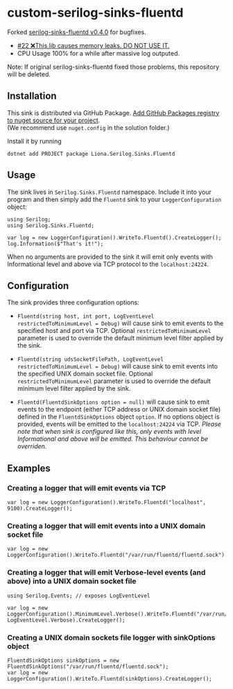 # custom-serilog-sinks-fluentd
Forked [serilog-sinks-fluentd v0.4.0](https://github.com/borisermakof/serilog-sinks-fluentd) for bugfixes.

* [#22 ❌This lib causes memory leaks. DO NOT USE IT.](https://github.com/borisermakof/serilog-sinks-fluentd/issues/22)
* CPU Usage 100% for a while after massive log outputed.

Note: If original serilog-sinks-fluentd fixed those problems, this repository will be deleted.

## Installation
This sink is distributed via GitHub Package.
[Add GitHub Packages registry to nuget source for your project](https://docs.github.com/en/packages/working-with-a-github-packages-registry/working-with-the-nuget-registry#installing-a-package).  
(We recommend use `nuget.config` in the solution folder.)

Install it by running
```
dotnet add PROJECT package Liona.Serilog.Sinks.Fluentd
``` 

## Usage
The sink lives in `Serilog.Sinks.Fluentd` namespace. Include it into your program and then simply add the `Fluentd` sink to your `LoggerConfiguration` object:
```
using Serilog;
using Serilog.Sinks.Fluentd;

var log = new LoggerConfiguration().WriteTo.Fluentd().CreateLogger();
log.Information($"That's it!");
```
When no arguments are provided to the sink it will emit only events with  Informational level and above via TCP protocol to the `localhost:24224`.


## Configuration
The sink provides three configuration options:

* `Fluentd(string host, int port, LogEventLevel restrictedToMinimumLevel = Debug)` will cause sink to emit events to the specified host and port via TCP. Optional `restrictedToMinimumLevel` parameter is used to override the default minimum level filter applied by the sink.

* `Fluentd(string udsSocketFilePath, LogEventLevel restrictedToMinimumLevel = Debug)` will cause sink to emit events into the specified UNIX domain socket file. Optional `restrictedToMinimumLevel` parameter is used to override the default minimum level filter applied by the sink.

* `Fluentd(FluentdSinkOptions option = null)` will cause sink to emit events to the endpoint (either TCP address or UNIX domain socket file) defined in the `FluentdSinkOptions` object `option`. If no options object is provided, events will be emitted to the `localhost:24224` via TCP. *Please note that when sink is configured like this, only events with level Informational and above will be emitted. This behaviour cannot be overriden.*

## Examples
### Creating a logger that will emit events via TCP
```
var log = new LoggerConfiguration().WriteTo.Fluentd("localhost", 9100).CreateLogger();
```

### Creating a logger that will emit events into a UNIX domain socket file
```
var log = new LoggerConfiguration().WriteTo.Fluentd("/var/run/fluentd/fluentd.sock").CreateLogger();
```

### Creating a logger that will emit Verbose-level events (and above) into a UNIX domain socket file
```
using Serilog.Events; // exposes LogEventLevel

var log = new LoggerConfiguration().MinimumLevel.Verbose().WriteTo.Fluentd("/var/run/fluentd/fluentd.sock", LogEventLevel.Verbose).CreateLogger();
```

### Creating a UNIX domain sockets file logger with sinkOptions object
```
FluentdSinkOptions sinkOptions = new FluentdSinkOptions("/var/run/fluentd/fluentd.sock");
var log = new LoggerConfiguration().WriteTo.Fluentd(sinkOptions).CreateLogger();
```